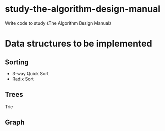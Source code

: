 # study-the-algorithm-design-manual
Write code to study 《The Algorithm Design Manual》


# Data structures to be implemented

## Sorting
* 3-way Quick Sort
* Radix Sort

## Trees
Trie

## Graph
